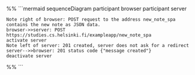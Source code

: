 %% ```mermaid
sequenceDiagram
    participant browser
    participant server

    Note right of browser: POST request to the address new_note_spa contains the new note as JSON data.
    browser->>server: POST https://studies.cs.helsinki.fi/exampleapp/new_note_spa
    activate server
    Note left of server: 201 created, server does not ask for a redirect
    server-->>browser: 201 status code {"message created"}
    deactivate server
%% ```